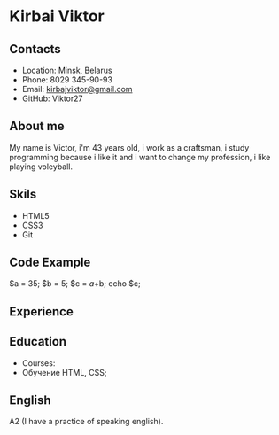 
# Kirbai Viktor
## Contacts
- Location: Minsk, Belarus
- Phone: 8029 345-90-93
- Email: kirbajviktor@gmail.com
- GitHub: Viktor27
## About me
My name is Victor, i'm 43 years old, i work as a craftsman, 
i study programming because i like it and i want to change my profession, i like playing voleyball.
## Skils 
- HTML5
- CSS3
- Git
## Code Example 
 $a = 35; $b = 5; $c = $a+$b; echo $c; 
## Experience
## Education
* Courses:
* Обучение HTML, CSS;
## English
A2 (I have a practice of speaking english).

